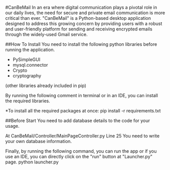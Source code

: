 #CanBeMail
In an era where digital communication plays a pivotal role in our daily lives, the need for secure and private email communication is more critical than ever. "CanBeMail" is a Python-based desktop application designed to address this growing concern by providing users with a robust and user-friendly platform for sending and receiving encrypted emails through the widely-used Gmail service.

##How To Install
You need to install the following python libraries before running the application.

* PySimpleGUI
* mysql.connector
* Crypto
* cryptography

(other libraries already included in pip)

By running the following comment in terminal or in an IDE, you can install the required libraries.

*To install all the required packages at once: 
pip install -r requirements.txt

##Before Start
You need to add database details to the code for your usage.

At CanBeMail/Controller/MainPageController.py Line 25
You need to write your own database information.

Finally, by running the following command, you can run the app or if you use an IDE, you can directly click on the "run" button at "Launcher.py" page.
python launcher.py 

